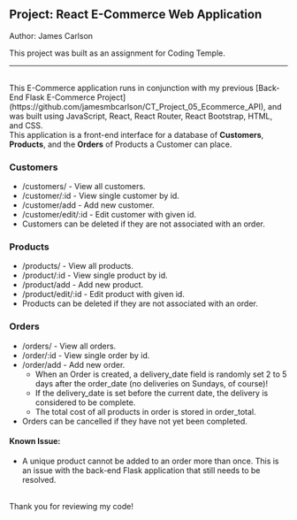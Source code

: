 ## Project: React E-Commerce Web Application

Author: James Carlson

This project was built as an assignment for Coding Temple.

---

<br>
This E-Commerce application runs in conjunction with my previous [Back-End Flask E-Commerce Project](https://github.com/jamesmbcarlson/CT_Project_05_Ecommerce_API), and was built using JavaScript, React, React Router, React Bootstrap, HTML, and CSS.

<br>
This application is a front-end interface for a database of <b>Customers</b>, <b>Products</b>, and the <b>Orders</b> of Products a Customer can place.

### <b>Customers</b>
- /customers/ - View all customers.
- /customer/:id - View single customer by id.
- /customer/add - Add new customer.
- /customer/edit/:id - Edit customer with given id.
- Customers can be deleted if they are not associated with an order.

### <b>Products</b>
- /products/ - View all products.
- /product/:id - View single product by id.
- /product/add - Add new product.
- /product/edit/:id - Edit product with given id.
- Products can be deleted if they are not associated with an order.

### <b>Orders</b>
- /orders/ - View all orders.
- /order/:id - View single order by id.
- /order/add - Add new order.
    - When an Order is created, a delivery_date field is  randomly set 2 to 5 days after the order_date (no deliveries on Sundays, of course)!
    - If the delivery_date is set before the current date, the delivery is considered to be complete.
    - The total cost of all products in order is stored in order_total.
- Orders can be cancelled if they have not yet been completed.

#### <b>Known Issue:</b>
- A unique product cannot be added to an order more than once. This is an issue with the back-end Flask application that still needs to be resolved.

<br>
Thank you for reviewing my code!